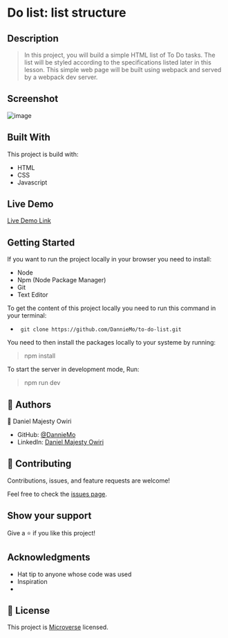# Do list: list structure
## Description

> In this project, you will build a simple HTML list of To Do tasks. The list will be styled according to the specifications listed later in this lesson. This simple web page will be built using webpack and served by a webpack dev server.

## Screenshot
![image](https://user-images.githubusercontent.com/53879944/130971311-1771c95e-b983-4c97-9a15-aeaeaf0ca798.png)


## Built With
This project is build with:

- HTML
- CSS
- Javascript

## Live Demo

[Live Demo Link]()


## Getting Started

If you want to run the project locally in your browser you need to install: 

  - Node
  - Npm (Node Package Manager)
  - Git
  - Text Editor

To get the content of this project locally you need to run this command in your terminal:

- ` git clone https://github.com/DannieMo/to-do-list.git`

You need to then install the packages locally to your systeme by running: 

 > npm install 

To start the server in development mode, Run: 

 > npm run dev 


## 👤 Authors

👤 Daniel Majesty Owiri

- GitHub: [@DannieMo](https://github.com/DannieMo)
- LinkedIn: [Daniel Majesty Owiri](linkedin.com/in/daniel-majesty-owiri-85175616b)

## 🤝 Contributing

Contributions, issues, and feature requests are welcome!

Feel free to check the [issues page](https://github.com/DannieMo/to-do-list/issues).

## Show your support

Give a ⭐️ if you like this project!

## Acknowledgments

- Hat tip to anyone whose code was used
- Inspiration
-

## 📝 License

This project is [Microverse](https://www.microverse.org/) licensed.
